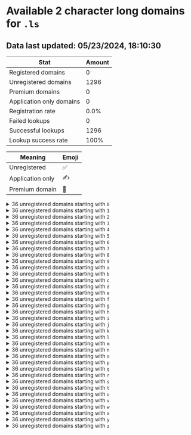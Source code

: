 # Available 2 character long domains for `.ls`

## Data last updated: 05/23/2024, 18:10:30

|Stat|Amount|
|--|--|
|Registered domains|0|
|Unregistered domains|1296|
|Premium domains|0|
|Application only domains|0|
|Registration rate|0.0%|
|Failed lookups|0|
|Successful lookups|1296|
|Lookup success rate|100%|


|Meaning|Emoji|
|--|--|
|Unregistered|:white_check_mark:|
|Application only|:writing_hand:|
|Premium domain|:gem:|

<details>
<summary>36 unregistered domains starting with <bold><code>0</code></bold></summary>

|Type|Domain|
|--|--|
|:white_check_mark:|`00.ls`|
|:white_check_mark:|`01.ls`|
|:white_check_mark:|`02.ls`|
|:white_check_mark:|`03.ls`|
|:white_check_mark:|`04.ls`|
|:white_check_mark:|`05.ls`|
|:white_check_mark:|`06.ls`|
|:white_check_mark:|`07.ls`|
|:white_check_mark:|`08.ls`|
|:white_check_mark:|`09.ls`|
|:white_check_mark:|`0a.ls`|
|:white_check_mark:|`0b.ls`|
|:white_check_mark:|`0c.ls`|
|:white_check_mark:|`0d.ls`|
|:white_check_mark:|`0e.ls`|
|:white_check_mark:|`0f.ls`|
|:white_check_mark:|`0g.ls`|
|:white_check_mark:|`0h.ls`|
|:white_check_mark:|`0i.ls`|
|:white_check_mark:|`0j.ls`|
|:white_check_mark:|`0k.ls`|
|:white_check_mark:|`0l.ls`|
|:white_check_mark:|`0m.ls`|
|:white_check_mark:|`0n.ls`|
|:white_check_mark:|`0o.ls`|
|:white_check_mark:|`0p.ls`|
|:white_check_mark:|`0q.ls`|
|:white_check_mark:|`0r.ls`|
|:white_check_mark:|`0s.ls`|
|:white_check_mark:|`0t.ls`|
|:white_check_mark:|`0u.ls`|
|:white_check_mark:|`0v.ls`|
|:white_check_mark:|`0w.ls`|
|:white_check_mark:|`0x.ls`|
|:white_check_mark:|`0y.ls`|
|:white_check_mark:|`0z.ls`|
</details>
<details>
<summary>36 unregistered domains starting with <bold><code>1</code></bold></summary>

|Type|Domain|
|--|--|
|:white_check_mark:|`10.ls`|
|:white_check_mark:|`11.ls`|
|:white_check_mark:|`12.ls`|
|:white_check_mark:|`13.ls`|
|:white_check_mark:|`14.ls`|
|:white_check_mark:|`15.ls`|
|:white_check_mark:|`16.ls`|
|:white_check_mark:|`17.ls`|
|:white_check_mark:|`18.ls`|
|:white_check_mark:|`19.ls`|
|:white_check_mark:|`1a.ls`|
|:white_check_mark:|`1b.ls`|
|:white_check_mark:|`1c.ls`|
|:white_check_mark:|`1d.ls`|
|:white_check_mark:|`1e.ls`|
|:white_check_mark:|`1f.ls`|
|:white_check_mark:|`1g.ls`|
|:white_check_mark:|`1h.ls`|
|:white_check_mark:|`1i.ls`|
|:white_check_mark:|`1j.ls`|
|:white_check_mark:|`1k.ls`|
|:white_check_mark:|`1l.ls`|
|:white_check_mark:|`1m.ls`|
|:white_check_mark:|`1n.ls`|
|:white_check_mark:|`1o.ls`|
|:white_check_mark:|`1p.ls`|
|:white_check_mark:|`1q.ls`|
|:white_check_mark:|`1r.ls`|
|:white_check_mark:|`1s.ls`|
|:white_check_mark:|`1t.ls`|
|:white_check_mark:|`1u.ls`|
|:white_check_mark:|`1v.ls`|
|:white_check_mark:|`1w.ls`|
|:white_check_mark:|`1x.ls`|
|:white_check_mark:|`1y.ls`|
|:white_check_mark:|`1z.ls`|
</details>
<details>
<summary>36 unregistered domains starting with <bold><code>2</code></bold></summary>

|Type|Domain|
|--|--|
|:white_check_mark:|`20.ls`|
|:white_check_mark:|`21.ls`|
|:white_check_mark:|`22.ls`|
|:white_check_mark:|`23.ls`|
|:white_check_mark:|`24.ls`|
|:white_check_mark:|`25.ls`|
|:white_check_mark:|`26.ls`|
|:white_check_mark:|`27.ls`|
|:white_check_mark:|`28.ls`|
|:white_check_mark:|`29.ls`|
|:white_check_mark:|`2a.ls`|
|:white_check_mark:|`2b.ls`|
|:white_check_mark:|`2c.ls`|
|:white_check_mark:|`2d.ls`|
|:white_check_mark:|`2e.ls`|
|:white_check_mark:|`2f.ls`|
|:white_check_mark:|`2g.ls`|
|:white_check_mark:|`2h.ls`|
|:white_check_mark:|`2i.ls`|
|:white_check_mark:|`2j.ls`|
|:white_check_mark:|`2k.ls`|
|:white_check_mark:|`2l.ls`|
|:white_check_mark:|`2m.ls`|
|:white_check_mark:|`2n.ls`|
|:white_check_mark:|`2o.ls`|
|:white_check_mark:|`2p.ls`|
|:white_check_mark:|`2q.ls`|
|:white_check_mark:|`2r.ls`|
|:white_check_mark:|`2s.ls`|
|:white_check_mark:|`2t.ls`|
|:white_check_mark:|`2u.ls`|
|:white_check_mark:|`2v.ls`|
|:white_check_mark:|`2w.ls`|
|:white_check_mark:|`2x.ls`|
|:white_check_mark:|`2y.ls`|
|:white_check_mark:|`2z.ls`|
</details>
<details>
<summary>36 unregistered domains starting with <bold><code>3</code></bold></summary>

|Type|Domain|
|--|--|
|:white_check_mark:|`30.ls`|
|:white_check_mark:|`31.ls`|
|:white_check_mark:|`32.ls`|
|:white_check_mark:|`33.ls`|
|:white_check_mark:|`34.ls`|
|:white_check_mark:|`35.ls`|
|:white_check_mark:|`36.ls`|
|:white_check_mark:|`37.ls`|
|:white_check_mark:|`38.ls`|
|:white_check_mark:|`39.ls`|
|:white_check_mark:|`3a.ls`|
|:white_check_mark:|`3b.ls`|
|:white_check_mark:|`3c.ls`|
|:white_check_mark:|`3d.ls`|
|:white_check_mark:|`3e.ls`|
|:white_check_mark:|`3f.ls`|
|:white_check_mark:|`3g.ls`|
|:white_check_mark:|`3h.ls`|
|:white_check_mark:|`3i.ls`|
|:white_check_mark:|`3j.ls`|
|:white_check_mark:|`3k.ls`|
|:white_check_mark:|`3l.ls`|
|:white_check_mark:|`3m.ls`|
|:white_check_mark:|`3n.ls`|
|:white_check_mark:|`3o.ls`|
|:white_check_mark:|`3p.ls`|
|:white_check_mark:|`3q.ls`|
|:white_check_mark:|`3r.ls`|
|:white_check_mark:|`3s.ls`|
|:white_check_mark:|`3t.ls`|
|:white_check_mark:|`3u.ls`|
|:white_check_mark:|`3v.ls`|
|:white_check_mark:|`3w.ls`|
|:white_check_mark:|`3x.ls`|
|:white_check_mark:|`3y.ls`|
|:white_check_mark:|`3z.ls`|
</details>
<details>
<summary>36 unregistered domains starting with <bold><code>4</code></bold></summary>

|Type|Domain|
|--|--|
|:white_check_mark:|`40.ls`|
|:white_check_mark:|`41.ls`|
|:white_check_mark:|`42.ls`|
|:white_check_mark:|`43.ls`|
|:white_check_mark:|`44.ls`|
|:white_check_mark:|`45.ls`|
|:white_check_mark:|`46.ls`|
|:white_check_mark:|`47.ls`|
|:white_check_mark:|`48.ls`|
|:white_check_mark:|`49.ls`|
|:white_check_mark:|`4a.ls`|
|:white_check_mark:|`4b.ls`|
|:white_check_mark:|`4c.ls`|
|:white_check_mark:|`4d.ls`|
|:white_check_mark:|`4e.ls`|
|:white_check_mark:|`4f.ls`|
|:white_check_mark:|`4g.ls`|
|:white_check_mark:|`4h.ls`|
|:white_check_mark:|`4i.ls`|
|:white_check_mark:|`4j.ls`|
|:white_check_mark:|`4k.ls`|
|:white_check_mark:|`4l.ls`|
|:white_check_mark:|`4m.ls`|
|:white_check_mark:|`4n.ls`|
|:white_check_mark:|`4o.ls`|
|:white_check_mark:|`4p.ls`|
|:white_check_mark:|`4q.ls`|
|:white_check_mark:|`4r.ls`|
|:white_check_mark:|`4s.ls`|
|:white_check_mark:|`4t.ls`|
|:white_check_mark:|`4u.ls`|
|:white_check_mark:|`4v.ls`|
|:white_check_mark:|`4w.ls`|
|:white_check_mark:|`4x.ls`|
|:white_check_mark:|`4y.ls`|
|:white_check_mark:|`4z.ls`|
</details>
<details>
<summary>36 unregistered domains starting with <bold><code>5</code></bold></summary>

|Type|Domain|
|--|--|
|:white_check_mark:|`50.ls`|
|:white_check_mark:|`51.ls`|
|:white_check_mark:|`52.ls`|
|:white_check_mark:|`53.ls`|
|:white_check_mark:|`54.ls`|
|:white_check_mark:|`55.ls`|
|:white_check_mark:|`56.ls`|
|:white_check_mark:|`57.ls`|
|:white_check_mark:|`58.ls`|
|:white_check_mark:|`59.ls`|
|:white_check_mark:|`5a.ls`|
|:white_check_mark:|`5b.ls`|
|:white_check_mark:|`5c.ls`|
|:white_check_mark:|`5d.ls`|
|:white_check_mark:|`5e.ls`|
|:white_check_mark:|`5f.ls`|
|:white_check_mark:|`5g.ls`|
|:white_check_mark:|`5h.ls`|
|:white_check_mark:|`5i.ls`|
|:white_check_mark:|`5j.ls`|
|:white_check_mark:|`5k.ls`|
|:white_check_mark:|`5l.ls`|
|:white_check_mark:|`5m.ls`|
|:white_check_mark:|`5n.ls`|
|:white_check_mark:|`5o.ls`|
|:white_check_mark:|`5p.ls`|
|:white_check_mark:|`5q.ls`|
|:white_check_mark:|`5r.ls`|
|:white_check_mark:|`5s.ls`|
|:white_check_mark:|`5t.ls`|
|:white_check_mark:|`5u.ls`|
|:white_check_mark:|`5v.ls`|
|:white_check_mark:|`5w.ls`|
|:white_check_mark:|`5x.ls`|
|:white_check_mark:|`5y.ls`|
|:white_check_mark:|`5z.ls`|
</details>
<details>
<summary>36 unregistered domains starting with <bold><code>6</code></bold></summary>

|Type|Domain|
|--|--|
|:white_check_mark:|`60.ls`|
|:white_check_mark:|`61.ls`|
|:white_check_mark:|`62.ls`|
|:white_check_mark:|`63.ls`|
|:white_check_mark:|`64.ls`|
|:white_check_mark:|`65.ls`|
|:white_check_mark:|`66.ls`|
|:white_check_mark:|`67.ls`|
|:white_check_mark:|`68.ls`|
|:white_check_mark:|`69.ls`|
|:white_check_mark:|`6a.ls`|
|:white_check_mark:|`6b.ls`|
|:white_check_mark:|`6c.ls`|
|:white_check_mark:|`6d.ls`|
|:white_check_mark:|`6e.ls`|
|:white_check_mark:|`6f.ls`|
|:white_check_mark:|`6g.ls`|
|:white_check_mark:|`6h.ls`|
|:white_check_mark:|`6i.ls`|
|:white_check_mark:|`6j.ls`|
|:white_check_mark:|`6k.ls`|
|:white_check_mark:|`6l.ls`|
|:white_check_mark:|`6m.ls`|
|:white_check_mark:|`6n.ls`|
|:white_check_mark:|`6o.ls`|
|:white_check_mark:|`6p.ls`|
|:white_check_mark:|`6q.ls`|
|:white_check_mark:|`6r.ls`|
|:white_check_mark:|`6s.ls`|
|:white_check_mark:|`6t.ls`|
|:white_check_mark:|`6u.ls`|
|:white_check_mark:|`6v.ls`|
|:white_check_mark:|`6w.ls`|
|:white_check_mark:|`6x.ls`|
|:white_check_mark:|`6y.ls`|
|:white_check_mark:|`6z.ls`|
</details>
<details>
<summary>36 unregistered domains starting with <bold><code>7</code></bold></summary>

|Type|Domain|
|--|--|
|:white_check_mark:|`70.ls`|
|:white_check_mark:|`71.ls`|
|:white_check_mark:|`72.ls`|
|:white_check_mark:|`73.ls`|
|:white_check_mark:|`74.ls`|
|:white_check_mark:|`75.ls`|
|:white_check_mark:|`76.ls`|
|:white_check_mark:|`77.ls`|
|:white_check_mark:|`78.ls`|
|:white_check_mark:|`79.ls`|
|:white_check_mark:|`7a.ls`|
|:white_check_mark:|`7b.ls`|
|:white_check_mark:|`7c.ls`|
|:white_check_mark:|`7d.ls`|
|:white_check_mark:|`7e.ls`|
|:white_check_mark:|`7f.ls`|
|:white_check_mark:|`7g.ls`|
|:white_check_mark:|`7h.ls`|
|:white_check_mark:|`7i.ls`|
|:white_check_mark:|`7j.ls`|
|:white_check_mark:|`7k.ls`|
|:white_check_mark:|`7l.ls`|
|:white_check_mark:|`7m.ls`|
|:white_check_mark:|`7n.ls`|
|:white_check_mark:|`7o.ls`|
|:white_check_mark:|`7p.ls`|
|:white_check_mark:|`7q.ls`|
|:white_check_mark:|`7r.ls`|
|:white_check_mark:|`7s.ls`|
|:white_check_mark:|`7t.ls`|
|:white_check_mark:|`7u.ls`|
|:white_check_mark:|`7v.ls`|
|:white_check_mark:|`7w.ls`|
|:white_check_mark:|`7x.ls`|
|:white_check_mark:|`7y.ls`|
|:white_check_mark:|`7z.ls`|
</details>
<details>
<summary>36 unregistered domains starting with <bold><code>8</code></bold></summary>

|Type|Domain|
|--|--|
|:white_check_mark:|`80.ls`|
|:white_check_mark:|`81.ls`|
|:white_check_mark:|`82.ls`|
|:white_check_mark:|`83.ls`|
|:white_check_mark:|`84.ls`|
|:white_check_mark:|`85.ls`|
|:white_check_mark:|`86.ls`|
|:white_check_mark:|`87.ls`|
|:white_check_mark:|`88.ls`|
|:white_check_mark:|`89.ls`|
|:white_check_mark:|`8a.ls`|
|:white_check_mark:|`8b.ls`|
|:white_check_mark:|`8c.ls`|
|:white_check_mark:|`8d.ls`|
|:white_check_mark:|`8e.ls`|
|:white_check_mark:|`8f.ls`|
|:white_check_mark:|`8g.ls`|
|:white_check_mark:|`8h.ls`|
|:white_check_mark:|`8i.ls`|
|:white_check_mark:|`8j.ls`|
|:white_check_mark:|`8k.ls`|
|:white_check_mark:|`8l.ls`|
|:white_check_mark:|`8m.ls`|
|:white_check_mark:|`8n.ls`|
|:white_check_mark:|`8o.ls`|
|:white_check_mark:|`8p.ls`|
|:white_check_mark:|`8q.ls`|
|:white_check_mark:|`8r.ls`|
|:white_check_mark:|`8s.ls`|
|:white_check_mark:|`8t.ls`|
|:white_check_mark:|`8u.ls`|
|:white_check_mark:|`8v.ls`|
|:white_check_mark:|`8w.ls`|
|:white_check_mark:|`8x.ls`|
|:white_check_mark:|`8y.ls`|
|:white_check_mark:|`8z.ls`|
</details>
<details>
<summary>36 unregistered domains starting with <bold><code>9</code></bold></summary>

|Type|Domain|
|--|--|
|:white_check_mark:|`90.ls`|
|:white_check_mark:|`91.ls`|
|:white_check_mark:|`92.ls`|
|:white_check_mark:|`93.ls`|
|:white_check_mark:|`94.ls`|
|:white_check_mark:|`95.ls`|
|:white_check_mark:|`96.ls`|
|:white_check_mark:|`97.ls`|
|:white_check_mark:|`98.ls`|
|:white_check_mark:|`99.ls`|
|:white_check_mark:|`9a.ls`|
|:white_check_mark:|`9b.ls`|
|:white_check_mark:|`9c.ls`|
|:white_check_mark:|`9d.ls`|
|:white_check_mark:|`9e.ls`|
|:white_check_mark:|`9f.ls`|
|:white_check_mark:|`9g.ls`|
|:white_check_mark:|`9h.ls`|
|:white_check_mark:|`9i.ls`|
|:white_check_mark:|`9j.ls`|
|:white_check_mark:|`9k.ls`|
|:white_check_mark:|`9l.ls`|
|:white_check_mark:|`9m.ls`|
|:white_check_mark:|`9n.ls`|
|:white_check_mark:|`9o.ls`|
|:white_check_mark:|`9p.ls`|
|:white_check_mark:|`9q.ls`|
|:white_check_mark:|`9r.ls`|
|:white_check_mark:|`9s.ls`|
|:white_check_mark:|`9t.ls`|
|:white_check_mark:|`9u.ls`|
|:white_check_mark:|`9v.ls`|
|:white_check_mark:|`9w.ls`|
|:white_check_mark:|`9x.ls`|
|:white_check_mark:|`9y.ls`|
|:white_check_mark:|`9z.ls`|
</details>
<details>
<summary>36 unregistered domains starting with <bold><code>a</code></bold></summary>

|Type|Domain|
|--|--|
|:white_check_mark:|`a0.ls`|
|:white_check_mark:|`a1.ls`|
|:white_check_mark:|`a2.ls`|
|:white_check_mark:|`a3.ls`|
|:white_check_mark:|`a4.ls`|
|:white_check_mark:|`a5.ls`|
|:white_check_mark:|`a6.ls`|
|:white_check_mark:|`a7.ls`|
|:white_check_mark:|`a8.ls`|
|:white_check_mark:|`a9.ls`|
|:white_check_mark:|`aa.ls`|
|:white_check_mark:|`ab.ls`|
|:white_check_mark:|`ac.ls`|
|:white_check_mark:|`ad.ls`|
|:white_check_mark:|`ae.ls`|
|:white_check_mark:|`af.ls`|
|:white_check_mark:|`ag.ls`|
|:white_check_mark:|`ah.ls`|
|:white_check_mark:|`ai.ls`|
|:white_check_mark:|`aj.ls`|
|:white_check_mark:|`ak.ls`|
|:white_check_mark:|`al.ls`|
|:white_check_mark:|`am.ls`|
|:white_check_mark:|`an.ls`|
|:white_check_mark:|`ao.ls`|
|:white_check_mark:|`ap.ls`|
|:white_check_mark:|`aq.ls`|
|:white_check_mark:|`ar.ls`|
|:white_check_mark:|`as.ls`|
|:white_check_mark:|`at.ls`|
|:white_check_mark:|`au.ls`|
|:white_check_mark:|`av.ls`|
|:white_check_mark:|`aw.ls`|
|:white_check_mark:|`ax.ls`|
|:white_check_mark:|`ay.ls`|
|:white_check_mark:|`az.ls`|
</details>
<details>
<summary>36 unregistered domains starting with <bold><code>b</code></bold></summary>

|Type|Domain|
|--|--|
|:white_check_mark:|`b0.ls`|
|:white_check_mark:|`b1.ls`|
|:white_check_mark:|`b2.ls`|
|:white_check_mark:|`b3.ls`|
|:white_check_mark:|`b4.ls`|
|:white_check_mark:|`b5.ls`|
|:white_check_mark:|`b6.ls`|
|:white_check_mark:|`b7.ls`|
|:white_check_mark:|`b8.ls`|
|:white_check_mark:|`b9.ls`|
|:white_check_mark:|`ba.ls`|
|:white_check_mark:|`bb.ls`|
|:white_check_mark:|`bc.ls`|
|:white_check_mark:|`bd.ls`|
|:white_check_mark:|`be.ls`|
|:white_check_mark:|`bf.ls`|
|:white_check_mark:|`bg.ls`|
|:white_check_mark:|`bh.ls`|
|:white_check_mark:|`bi.ls`|
|:white_check_mark:|`bj.ls`|
|:white_check_mark:|`bk.ls`|
|:white_check_mark:|`bl.ls`|
|:white_check_mark:|`bm.ls`|
|:white_check_mark:|`bn.ls`|
|:white_check_mark:|`bo.ls`|
|:white_check_mark:|`bp.ls`|
|:white_check_mark:|`bq.ls`|
|:white_check_mark:|`br.ls`|
|:white_check_mark:|`bs.ls`|
|:white_check_mark:|`bt.ls`|
|:white_check_mark:|`bu.ls`|
|:white_check_mark:|`bv.ls`|
|:white_check_mark:|`bw.ls`|
|:white_check_mark:|`bx.ls`|
|:white_check_mark:|`by.ls`|
|:white_check_mark:|`bz.ls`|
</details>
<details>
<summary>36 unregistered domains starting with <bold><code>c</code></bold></summary>

|Type|Domain|
|--|--|
|:white_check_mark:|`c0.ls`|
|:white_check_mark:|`c1.ls`|
|:white_check_mark:|`c2.ls`|
|:white_check_mark:|`c3.ls`|
|:white_check_mark:|`c4.ls`|
|:white_check_mark:|`c5.ls`|
|:white_check_mark:|`c6.ls`|
|:white_check_mark:|`c7.ls`|
|:white_check_mark:|`c8.ls`|
|:white_check_mark:|`c9.ls`|
|:white_check_mark:|`ca.ls`|
|:white_check_mark:|`cb.ls`|
|:white_check_mark:|`cc.ls`|
|:white_check_mark:|`cd.ls`|
|:white_check_mark:|`ce.ls`|
|:white_check_mark:|`cf.ls`|
|:white_check_mark:|`cg.ls`|
|:white_check_mark:|`ch.ls`|
|:white_check_mark:|`ci.ls`|
|:white_check_mark:|`cj.ls`|
|:white_check_mark:|`ck.ls`|
|:white_check_mark:|`cl.ls`|
|:white_check_mark:|`cm.ls`|
|:white_check_mark:|`cn.ls`|
|:white_check_mark:|`co.ls`|
|:white_check_mark:|`cp.ls`|
|:white_check_mark:|`cq.ls`|
|:white_check_mark:|`cr.ls`|
|:white_check_mark:|`cs.ls`|
|:white_check_mark:|`ct.ls`|
|:white_check_mark:|`cu.ls`|
|:white_check_mark:|`cv.ls`|
|:white_check_mark:|`cw.ls`|
|:white_check_mark:|`cx.ls`|
|:white_check_mark:|`cy.ls`|
|:white_check_mark:|`cz.ls`|
</details>
<details>
<summary>36 unregistered domains starting with <bold><code>d</code></bold></summary>

|Type|Domain|
|--|--|
|:white_check_mark:|`d0.ls`|
|:white_check_mark:|`d1.ls`|
|:white_check_mark:|`d2.ls`|
|:white_check_mark:|`d3.ls`|
|:white_check_mark:|`d4.ls`|
|:white_check_mark:|`d5.ls`|
|:white_check_mark:|`d6.ls`|
|:white_check_mark:|`d7.ls`|
|:white_check_mark:|`d8.ls`|
|:white_check_mark:|`d9.ls`|
|:white_check_mark:|`da.ls`|
|:white_check_mark:|`db.ls`|
|:white_check_mark:|`dc.ls`|
|:white_check_mark:|`dd.ls`|
|:white_check_mark:|`de.ls`|
|:white_check_mark:|`df.ls`|
|:white_check_mark:|`dg.ls`|
|:white_check_mark:|`dh.ls`|
|:white_check_mark:|`di.ls`|
|:white_check_mark:|`dj.ls`|
|:white_check_mark:|`dk.ls`|
|:white_check_mark:|`dl.ls`|
|:white_check_mark:|`dm.ls`|
|:white_check_mark:|`dn.ls`|
|:white_check_mark:|`do.ls`|
|:white_check_mark:|`dp.ls`|
|:white_check_mark:|`dq.ls`|
|:white_check_mark:|`dr.ls`|
|:white_check_mark:|`ds.ls`|
|:white_check_mark:|`dt.ls`|
|:white_check_mark:|`du.ls`|
|:white_check_mark:|`dv.ls`|
|:white_check_mark:|`dw.ls`|
|:white_check_mark:|`dx.ls`|
|:white_check_mark:|`dy.ls`|
|:white_check_mark:|`dz.ls`|
</details>
<details>
<summary>36 unregistered domains starting with <bold><code>e</code></bold></summary>

|Type|Domain|
|--|--|
|:white_check_mark:|`e0.ls`|
|:white_check_mark:|`e1.ls`|
|:white_check_mark:|`e2.ls`|
|:white_check_mark:|`e3.ls`|
|:white_check_mark:|`e4.ls`|
|:white_check_mark:|`e5.ls`|
|:white_check_mark:|`e6.ls`|
|:white_check_mark:|`e7.ls`|
|:white_check_mark:|`e8.ls`|
|:white_check_mark:|`e9.ls`|
|:white_check_mark:|`ea.ls`|
|:white_check_mark:|`eb.ls`|
|:white_check_mark:|`ec.ls`|
|:white_check_mark:|`ed.ls`|
|:white_check_mark:|`ee.ls`|
|:white_check_mark:|`ef.ls`|
|:white_check_mark:|`eg.ls`|
|:white_check_mark:|`eh.ls`|
|:white_check_mark:|`ei.ls`|
|:white_check_mark:|`ej.ls`|
|:white_check_mark:|`ek.ls`|
|:white_check_mark:|`el.ls`|
|:white_check_mark:|`em.ls`|
|:white_check_mark:|`en.ls`|
|:white_check_mark:|`eo.ls`|
|:white_check_mark:|`ep.ls`|
|:white_check_mark:|`eq.ls`|
|:white_check_mark:|`er.ls`|
|:white_check_mark:|`es.ls`|
|:white_check_mark:|`et.ls`|
|:white_check_mark:|`eu.ls`|
|:white_check_mark:|`ev.ls`|
|:white_check_mark:|`ew.ls`|
|:white_check_mark:|`ex.ls`|
|:white_check_mark:|`ey.ls`|
|:white_check_mark:|`ez.ls`|
</details>
<details>
<summary>36 unregistered domains starting with <bold><code>f</code></bold></summary>

|Type|Domain|
|--|--|
|:white_check_mark:|`f0.ls`|
|:white_check_mark:|`f1.ls`|
|:white_check_mark:|`f2.ls`|
|:white_check_mark:|`f3.ls`|
|:white_check_mark:|`f4.ls`|
|:white_check_mark:|`f5.ls`|
|:white_check_mark:|`f6.ls`|
|:white_check_mark:|`f7.ls`|
|:white_check_mark:|`f8.ls`|
|:white_check_mark:|`f9.ls`|
|:white_check_mark:|`fa.ls`|
|:white_check_mark:|`fb.ls`|
|:white_check_mark:|`fc.ls`|
|:white_check_mark:|`fd.ls`|
|:white_check_mark:|`fe.ls`|
|:white_check_mark:|`ff.ls`|
|:white_check_mark:|`fg.ls`|
|:white_check_mark:|`fh.ls`|
|:white_check_mark:|`fi.ls`|
|:white_check_mark:|`fj.ls`|
|:white_check_mark:|`fk.ls`|
|:white_check_mark:|`fl.ls`|
|:white_check_mark:|`fm.ls`|
|:white_check_mark:|`fn.ls`|
|:white_check_mark:|`fo.ls`|
|:white_check_mark:|`fp.ls`|
|:white_check_mark:|`fq.ls`|
|:white_check_mark:|`fr.ls`|
|:white_check_mark:|`fs.ls`|
|:white_check_mark:|`ft.ls`|
|:white_check_mark:|`fu.ls`|
|:white_check_mark:|`fv.ls`|
|:white_check_mark:|`fw.ls`|
|:white_check_mark:|`fx.ls`|
|:white_check_mark:|`fy.ls`|
|:white_check_mark:|`fz.ls`|
</details>
<details>
<summary>36 unregistered domains starting with <bold><code>g</code></bold></summary>

|Type|Domain|
|--|--|
|:white_check_mark:|`g0.ls`|
|:white_check_mark:|`g1.ls`|
|:white_check_mark:|`g2.ls`|
|:white_check_mark:|`g3.ls`|
|:white_check_mark:|`g4.ls`|
|:white_check_mark:|`g5.ls`|
|:white_check_mark:|`g6.ls`|
|:white_check_mark:|`g7.ls`|
|:white_check_mark:|`g8.ls`|
|:white_check_mark:|`g9.ls`|
|:white_check_mark:|`ga.ls`|
|:white_check_mark:|`gb.ls`|
|:white_check_mark:|`gc.ls`|
|:white_check_mark:|`gd.ls`|
|:white_check_mark:|`ge.ls`|
|:white_check_mark:|`gf.ls`|
|:white_check_mark:|`gg.ls`|
|:white_check_mark:|`gh.ls`|
|:white_check_mark:|`gi.ls`|
|:white_check_mark:|`gj.ls`|
|:white_check_mark:|`gk.ls`|
|:white_check_mark:|`gl.ls`|
|:white_check_mark:|`gm.ls`|
|:white_check_mark:|`gn.ls`|
|:white_check_mark:|`go.ls`|
|:white_check_mark:|`gp.ls`|
|:white_check_mark:|`gq.ls`|
|:white_check_mark:|`gr.ls`|
|:white_check_mark:|`gs.ls`|
|:white_check_mark:|`gt.ls`|
|:white_check_mark:|`gu.ls`|
|:white_check_mark:|`gv.ls`|
|:white_check_mark:|`gw.ls`|
|:white_check_mark:|`gx.ls`|
|:white_check_mark:|`gy.ls`|
|:white_check_mark:|`gz.ls`|
</details>
<details>
<summary>36 unregistered domains starting with <bold><code>h</code></bold></summary>

|Type|Domain|
|--|--|
|:white_check_mark:|`h0.ls`|
|:white_check_mark:|`h1.ls`|
|:white_check_mark:|`h2.ls`|
|:white_check_mark:|`h3.ls`|
|:white_check_mark:|`h4.ls`|
|:white_check_mark:|`h5.ls`|
|:white_check_mark:|`h6.ls`|
|:white_check_mark:|`h7.ls`|
|:white_check_mark:|`h8.ls`|
|:white_check_mark:|`h9.ls`|
|:white_check_mark:|`ha.ls`|
|:white_check_mark:|`hb.ls`|
|:white_check_mark:|`hc.ls`|
|:white_check_mark:|`hd.ls`|
|:white_check_mark:|`he.ls`|
|:white_check_mark:|`hf.ls`|
|:white_check_mark:|`hg.ls`|
|:white_check_mark:|`hh.ls`|
|:white_check_mark:|`hi.ls`|
|:white_check_mark:|`hj.ls`|
|:white_check_mark:|`hk.ls`|
|:white_check_mark:|`hl.ls`|
|:white_check_mark:|`hm.ls`|
|:white_check_mark:|`hn.ls`|
|:white_check_mark:|`ho.ls`|
|:white_check_mark:|`hp.ls`|
|:white_check_mark:|`hq.ls`|
|:white_check_mark:|`hr.ls`|
|:white_check_mark:|`hs.ls`|
|:white_check_mark:|`ht.ls`|
|:white_check_mark:|`hu.ls`|
|:white_check_mark:|`hv.ls`|
|:white_check_mark:|`hw.ls`|
|:white_check_mark:|`hx.ls`|
|:white_check_mark:|`hy.ls`|
|:white_check_mark:|`hz.ls`|
</details>
<details>
<summary>36 unregistered domains starting with <bold><code>i</code></bold></summary>

|Type|Domain|
|--|--|
|:white_check_mark:|`i0.ls`|
|:white_check_mark:|`i1.ls`|
|:white_check_mark:|`i2.ls`|
|:white_check_mark:|`i3.ls`|
|:white_check_mark:|`i4.ls`|
|:white_check_mark:|`i5.ls`|
|:white_check_mark:|`i6.ls`|
|:white_check_mark:|`i7.ls`|
|:white_check_mark:|`i8.ls`|
|:white_check_mark:|`i9.ls`|
|:white_check_mark:|`ia.ls`|
|:white_check_mark:|`ib.ls`|
|:white_check_mark:|`ic.ls`|
|:white_check_mark:|`id.ls`|
|:white_check_mark:|`ie.ls`|
|:white_check_mark:|`if.ls`|
|:white_check_mark:|`ig.ls`|
|:white_check_mark:|`ih.ls`|
|:white_check_mark:|`ii.ls`|
|:white_check_mark:|`ij.ls`|
|:white_check_mark:|`ik.ls`|
|:white_check_mark:|`il.ls`|
|:white_check_mark:|`im.ls`|
|:white_check_mark:|`in.ls`|
|:white_check_mark:|`io.ls`|
|:white_check_mark:|`ip.ls`|
|:white_check_mark:|`iq.ls`|
|:white_check_mark:|`ir.ls`|
|:white_check_mark:|`is.ls`|
|:white_check_mark:|`it.ls`|
|:white_check_mark:|`iu.ls`|
|:white_check_mark:|`iv.ls`|
|:white_check_mark:|`iw.ls`|
|:white_check_mark:|`ix.ls`|
|:white_check_mark:|`iy.ls`|
|:white_check_mark:|`iz.ls`|
</details>
<details>
<summary>36 unregistered domains starting with <bold><code>j</code></bold></summary>

|Type|Domain|
|--|--|
|:white_check_mark:|`j0.ls`|
|:white_check_mark:|`j1.ls`|
|:white_check_mark:|`j2.ls`|
|:white_check_mark:|`j3.ls`|
|:white_check_mark:|`j4.ls`|
|:white_check_mark:|`j5.ls`|
|:white_check_mark:|`j6.ls`|
|:white_check_mark:|`j7.ls`|
|:white_check_mark:|`j8.ls`|
|:white_check_mark:|`j9.ls`|
|:white_check_mark:|`ja.ls`|
|:white_check_mark:|`jb.ls`|
|:white_check_mark:|`jc.ls`|
|:white_check_mark:|`jd.ls`|
|:white_check_mark:|`je.ls`|
|:white_check_mark:|`jf.ls`|
|:white_check_mark:|`jg.ls`|
|:white_check_mark:|`jh.ls`|
|:white_check_mark:|`ji.ls`|
|:white_check_mark:|`jj.ls`|
|:white_check_mark:|`jk.ls`|
|:white_check_mark:|`jl.ls`|
|:white_check_mark:|`jm.ls`|
|:white_check_mark:|`jn.ls`|
|:white_check_mark:|`jo.ls`|
|:white_check_mark:|`jp.ls`|
|:white_check_mark:|`jq.ls`|
|:white_check_mark:|`jr.ls`|
|:white_check_mark:|`js.ls`|
|:white_check_mark:|`jt.ls`|
|:white_check_mark:|`ju.ls`|
|:white_check_mark:|`jv.ls`|
|:white_check_mark:|`jw.ls`|
|:white_check_mark:|`jx.ls`|
|:white_check_mark:|`jy.ls`|
|:white_check_mark:|`jz.ls`|
</details>
<details>
<summary>36 unregistered domains starting with <bold><code>k</code></bold></summary>

|Type|Domain|
|--|--|
|:white_check_mark:|`k0.ls`|
|:white_check_mark:|`k1.ls`|
|:white_check_mark:|`k2.ls`|
|:white_check_mark:|`k3.ls`|
|:white_check_mark:|`k4.ls`|
|:white_check_mark:|`k5.ls`|
|:white_check_mark:|`k6.ls`|
|:white_check_mark:|`k7.ls`|
|:white_check_mark:|`k8.ls`|
|:white_check_mark:|`k9.ls`|
|:white_check_mark:|`ka.ls`|
|:white_check_mark:|`kb.ls`|
|:white_check_mark:|`kc.ls`|
|:white_check_mark:|`kd.ls`|
|:white_check_mark:|`ke.ls`|
|:white_check_mark:|`kf.ls`|
|:white_check_mark:|`kg.ls`|
|:white_check_mark:|`kh.ls`|
|:white_check_mark:|`ki.ls`|
|:white_check_mark:|`kj.ls`|
|:white_check_mark:|`kk.ls`|
|:white_check_mark:|`kl.ls`|
|:white_check_mark:|`km.ls`|
|:white_check_mark:|`kn.ls`|
|:white_check_mark:|`ko.ls`|
|:white_check_mark:|`kp.ls`|
|:white_check_mark:|`kq.ls`|
|:white_check_mark:|`kr.ls`|
|:white_check_mark:|`ks.ls`|
|:white_check_mark:|`kt.ls`|
|:white_check_mark:|`ku.ls`|
|:white_check_mark:|`kv.ls`|
|:white_check_mark:|`kw.ls`|
|:white_check_mark:|`kx.ls`|
|:white_check_mark:|`ky.ls`|
|:white_check_mark:|`kz.ls`|
</details>
<details>
<summary>36 unregistered domains starting with <bold><code>l</code></bold></summary>

|Type|Domain|
|--|--|
|:white_check_mark:|`l0.ls`|
|:white_check_mark:|`l1.ls`|
|:white_check_mark:|`l2.ls`|
|:white_check_mark:|`l3.ls`|
|:white_check_mark:|`l4.ls`|
|:white_check_mark:|`l5.ls`|
|:white_check_mark:|`l6.ls`|
|:white_check_mark:|`l7.ls`|
|:white_check_mark:|`l8.ls`|
|:white_check_mark:|`l9.ls`|
|:white_check_mark:|`la.ls`|
|:white_check_mark:|`lb.ls`|
|:white_check_mark:|`lc.ls`|
|:white_check_mark:|`ld.ls`|
|:white_check_mark:|`le.ls`|
|:white_check_mark:|`lf.ls`|
|:white_check_mark:|`lg.ls`|
|:white_check_mark:|`lh.ls`|
|:white_check_mark:|`li.ls`|
|:white_check_mark:|`lj.ls`|
|:white_check_mark:|`lk.ls`|
|:white_check_mark:|`ll.ls`|
|:white_check_mark:|`lm.ls`|
|:white_check_mark:|`ln.ls`|
|:white_check_mark:|`lo.ls`|
|:white_check_mark:|`lp.ls`|
|:white_check_mark:|`lq.ls`|
|:white_check_mark:|`lr.ls`|
|:white_check_mark:|`ls.ls`|
|:white_check_mark:|`lt.ls`|
|:white_check_mark:|`lu.ls`|
|:white_check_mark:|`lv.ls`|
|:white_check_mark:|`lw.ls`|
|:white_check_mark:|`lx.ls`|
|:white_check_mark:|`ly.ls`|
|:white_check_mark:|`lz.ls`|
</details>
<details>
<summary>36 unregistered domains starting with <bold><code>m</code></bold></summary>

|Type|Domain|
|--|--|
|:white_check_mark:|`m0.ls`|
|:white_check_mark:|`m1.ls`|
|:white_check_mark:|`m2.ls`|
|:white_check_mark:|`m3.ls`|
|:white_check_mark:|`m4.ls`|
|:white_check_mark:|`m5.ls`|
|:white_check_mark:|`m6.ls`|
|:white_check_mark:|`m7.ls`|
|:white_check_mark:|`m8.ls`|
|:white_check_mark:|`m9.ls`|
|:white_check_mark:|`ma.ls`|
|:white_check_mark:|`mb.ls`|
|:white_check_mark:|`mc.ls`|
|:white_check_mark:|`md.ls`|
|:white_check_mark:|`me.ls`|
|:white_check_mark:|`mf.ls`|
|:white_check_mark:|`mg.ls`|
|:white_check_mark:|`mh.ls`|
|:white_check_mark:|`mi.ls`|
|:white_check_mark:|`mj.ls`|
|:white_check_mark:|`mk.ls`|
|:white_check_mark:|`ml.ls`|
|:white_check_mark:|`mm.ls`|
|:white_check_mark:|`mn.ls`|
|:white_check_mark:|`mo.ls`|
|:white_check_mark:|`mp.ls`|
|:white_check_mark:|`mq.ls`|
|:white_check_mark:|`mr.ls`|
|:white_check_mark:|`ms.ls`|
|:white_check_mark:|`mt.ls`|
|:white_check_mark:|`mu.ls`|
|:white_check_mark:|`mv.ls`|
|:white_check_mark:|`mw.ls`|
|:white_check_mark:|`mx.ls`|
|:white_check_mark:|`my.ls`|
|:white_check_mark:|`mz.ls`|
</details>
<details>
<summary>36 unregistered domains starting with <bold><code>n</code></bold></summary>

|Type|Domain|
|--|--|
|:white_check_mark:|`n0.ls`|
|:white_check_mark:|`n1.ls`|
|:white_check_mark:|`n2.ls`|
|:white_check_mark:|`n3.ls`|
|:white_check_mark:|`n4.ls`|
|:white_check_mark:|`n5.ls`|
|:white_check_mark:|`n6.ls`|
|:white_check_mark:|`n7.ls`|
|:white_check_mark:|`n8.ls`|
|:white_check_mark:|`n9.ls`|
|:white_check_mark:|`na.ls`|
|:white_check_mark:|`nb.ls`|
|:white_check_mark:|`nc.ls`|
|:white_check_mark:|`nd.ls`|
|:white_check_mark:|`ne.ls`|
|:white_check_mark:|`nf.ls`|
|:white_check_mark:|`ng.ls`|
|:white_check_mark:|`nh.ls`|
|:white_check_mark:|`ni.ls`|
|:white_check_mark:|`nj.ls`|
|:white_check_mark:|`nk.ls`|
|:white_check_mark:|`nl.ls`|
|:white_check_mark:|`nm.ls`|
|:white_check_mark:|`nn.ls`|
|:white_check_mark:|`no.ls`|
|:white_check_mark:|`np.ls`|
|:white_check_mark:|`nq.ls`|
|:white_check_mark:|`nr.ls`|
|:white_check_mark:|`ns.ls`|
|:white_check_mark:|`nt.ls`|
|:white_check_mark:|`nu.ls`|
|:white_check_mark:|`nv.ls`|
|:white_check_mark:|`nw.ls`|
|:white_check_mark:|`nx.ls`|
|:white_check_mark:|`ny.ls`|
|:white_check_mark:|`nz.ls`|
</details>
<details>
<summary>36 unregistered domains starting with <bold><code>o</code></bold></summary>

|Type|Domain|
|--|--|
|:white_check_mark:|`o0.ls`|
|:white_check_mark:|`o1.ls`|
|:white_check_mark:|`o2.ls`|
|:white_check_mark:|`o3.ls`|
|:white_check_mark:|`o4.ls`|
|:white_check_mark:|`o5.ls`|
|:white_check_mark:|`o6.ls`|
|:white_check_mark:|`o7.ls`|
|:white_check_mark:|`o8.ls`|
|:white_check_mark:|`o9.ls`|
|:white_check_mark:|`oa.ls`|
|:white_check_mark:|`ob.ls`|
|:white_check_mark:|`oc.ls`|
|:white_check_mark:|`od.ls`|
|:white_check_mark:|`oe.ls`|
|:white_check_mark:|`of.ls`|
|:white_check_mark:|`og.ls`|
|:white_check_mark:|`oh.ls`|
|:white_check_mark:|`oi.ls`|
|:white_check_mark:|`oj.ls`|
|:white_check_mark:|`ok.ls`|
|:white_check_mark:|`ol.ls`|
|:white_check_mark:|`om.ls`|
|:white_check_mark:|`on.ls`|
|:white_check_mark:|`oo.ls`|
|:white_check_mark:|`op.ls`|
|:white_check_mark:|`oq.ls`|
|:white_check_mark:|`or.ls`|
|:white_check_mark:|`os.ls`|
|:white_check_mark:|`ot.ls`|
|:white_check_mark:|`ou.ls`|
|:white_check_mark:|`ov.ls`|
|:white_check_mark:|`ow.ls`|
|:white_check_mark:|`ox.ls`|
|:white_check_mark:|`oy.ls`|
|:white_check_mark:|`oz.ls`|
</details>
<details>
<summary>36 unregistered domains starting with <bold><code>p</code></bold></summary>

|Type|Domain|
|--|--|
|:white_check_mark:|`p0.ls`|
|:white_check_mark:|`p1.ls`|
|:white_check_mark:|`p2.ls`|
|:white_check_mark:|`p3.ls`|
|:white_check_mark:|`p4.ls`|
|:white_check_mark:|`p5.ls`|
|:white_check_mark:|`p6.ls`|
|:white_check_mark:|`p7.ls`|
|:white_check_mark:|`p8.ls`|
|:white_check_mark:|`p9.ls`|
|:white_check_mark:|`pa.ls`|
|:white_check_mark:|`pb.ls`|
|:white_check_mark:|`pc.ls`|
|:white_check_mark:|`pd.ls`|
|:white_check_mark:|`pe.ls`|
|:white_check_mark:|`pf.ls`|
|:white_check_mark:|`pg.ls`|
|:white_check_mark:|`ph.ls`|
|:white_check_mark:|`pi.ls`|
|:white_check_mark:|`pj.ls`|
|:white_check_mark:|`pk.ls`|
|:white_check_mark:|`pl.ls`|
|:white_check_mark:|`pm.ls`|
|:white_check_mark:|`pn.ls`|
|:white_check_mark:|`po.ls`|
|:white_check_mark:|`pp.ls`|
|:white_check_mark:|`pq.ls`|
|:white_check_mark:|`pr.ls`|
|:white_check_mark:|`ps.ls`|
|:white_check_mark:|`pt.ls`|
|:white_check_mark:|`pu.ls`|
|:white_check_mark:|`pv.ls`|
|:white_check_mark:|`pw.ls`|
|:white_check_mark:|`px.ls`|
|:white_check_mark:|`py.ls`|
|:white_check_mark:|`pz.ls`|
</details>
<details>
<summary>36 unregistered domains starting with <bold><code>q</code></bold></summary>

|Type|Domain|
|--|--|
|:white_check_mark:|`q0.ls`|
|:white_check_mark:|`q1.ls`|
|:white_check_mark:|`q2.ls`|
|:white_check_mark:|`q3.ls`|
|:white_check_mark:|`q4.ls`|
|:white_check_mark:|`q5.ls`|
|:white_check_mark:|`q6.ls`|
|:white_check_mark:|`q7.ls`|
|:white_check_mark:|`q8.ls`|
|:white_check_mark:|`q9.ls`|
|:white_check_mark:|`qa.ls`|
|:white_check_mark:|`qb.ls`|
|:white_check_mark:|`qc.ls`|
|:white_check_mark:|`qd.ls`|
|:white_check_mark:|`qe.ls`|
|:white_check_mark:|`qf.ls`|
|:white_check_mark:|`qg.ls`|
|:white_check_mark:|`qh.ls`|
|:white_check_mark:|`qi.ls`|
|:white_check_mark:|`qj.ls`|
|:white_check_mark:|`qk.ls`|
|:white_check_mark:|`ql.ls`|
|:white_check_mark:|`qm.ls`|
|:white_check_mark:|`qn.ls`|
|:white_check_mark:|`qo.ls`|
|:white_check_mark:|`qp.ls`|
|:white_check_mark:|`qq.ls`|
|:white_check_mark:|`qr.ls`|
|:white_check_mark:|`qs.ls`|
|:white_check_mark:|`qt.ls`|
|:white_check_mark:|`qu.ls`|
|:white_check_mark:|`qv.ls`|
|:white_check_mark:|`qw.ls`|
|:white_check_mark:|`qx.ls`|
|:white_check_mark:|`qy.ls`|
|:white_check_mark:|`qz.ls`|
</details>
<details>
<summary>36 unregistered domains starting with <bold><code>r</code></bold></summary>

|Type|Domain|
|--|--|
|:white_check_mark:|`r0.ls`|
|:white_check_mark:|`r1.ls`|
|:white_check_mark:|`r2.ls`|
|:white_check_mark:|`r3.ls`|
|:white_check_mark:|`r4.ls`|
|:white_check_mark:|`r5.ls`|
|:white_check_mark:|`r6.ls`|
|:white_check_mark:|`r7.ls`|
|:white_check_mark:|`r8.ls`|
|:white_check_mark:|`r9.ls`|
|:white_check_mark:|`ra.ls`|
|:white_check_mark:|`rb.ls`|
|:white_check_mark:|`rc.ls`|
|:white_check_mark:|`rd.ls`|
|:white_check_mark:|`re.ls`|
|:white_check_mark:|`rf.ls`|
|:white_check_mark:|`rg.ls`|
|:white_check_mark:|`rh.ls`|
|:white_check_mark:|`ri.ls`|
|:white_check_mark:|`rj.ls`|
|:white_check_mark:|`rk.ls`|
|:white_check_mark:|`rl.ls`|
|:white_check_mark:|`rm.ls`|
|:white_check_mark:|`rn.ls`|
|:white_check_mark:|`ro.ls`|
|:white_check_mark:|`rp.ls`|
|:white_check_mark:|`rq.ls`|
|:white_check_mark:|`rr.ls`|
|:white_check_mark:|`rs.ls`|
|:white_check_mark:|`rt.ls`|
|:white_check_mark:|`ru.ls`|
|:white_check_mark:|`rv.ls`|
|:white_check_mark:|`rw.ls`|
|:white_check_mark:|`rx.ls`|
|:white_check_mark:|`ry.ls`|
|:white_check_mark:|`rz.ls`|
</details>
<details>
<summary>36 unregistered domains starting with <bold><code>s</code></bold></summary>

|Type|Domain|
|--|--|
|:white_check_mark:|`s0.ls`|
|:white_check_mark:|`s1.ls`|
|:white_check_mark:|`s2.ls`|
|:white_check_mark:|`s3.ls`|
|:white_check_mark:|`s4.ls`|
|:white_check_mark:|`s5.ls`|
|:white_check_mark:|`s6.ls`|
|:white_check_mark:|`s7.ls`|
|:white_check_mark:|`s8.ls`|
|:white_check_mark:|`s9.ls`|
|:white_check_mark:|`sa.ls`|
|:white_check_mark:|`sb.ls`|
|:white_check_mark:|`sc.ls`|
|:white_check_mark:|`sd.ls`|
|:white_check_mark:|`se.ls`|
|:white_check_mark:|`sf.ls`|
|:white_check_mark:|`sg.ls`|
|:white_check_mark:|`sh.ls`|
|:white_check_mark:|`si.ls`|
|:white_check_mark:|`sj.ls`|
|:white_check_mark:|`sk.ls`|
|:white_check_mark:|`sl.ls`|
|:white_check_mark:|`sm.ls`|
|:white_check_mark:|`sn.ls`|
|:white_check_mark:|`so.ls`|
|:white_check_mark:|`sp.ls`|
|:white_check_mark:|`sq.ls`|
|:white_check_mark:|`sr.ls`|
|:white_check_mark:|`ss.ls`|
|:white_check_mark:|`st.ls`|
|:white_check_mark:|`su.ls`|
|:white_check_mark:|`sv.ls`|
|:white_check_mark:|`sw.ls`|
|:white_check_mark:|`sx.ls`|
|:white_check_mark:|`sy.ls`|
|:white_check_mark:|`sz.ls`|
</details>
<details>
<summary>36 unregistered domains starting with <bold><code>t</code></bold></summary>

|Type|Domain|
|--|--|
|:white_check_mark:|`t0.ls`|
|:white_check_mark:|`t1.ls`|
|:white_check_mark:|`t2.ls`|
|:white_check_mark:|`t3.ls`|
|:white_check_mark:|`t4.ls`|
|:white_check_mark:|`t5.ls`|
|:white_check_mark:|`t6.ls`|
|:white_check_mark:|`t7.ls`|
|:white_check_mark:|`t8.ls`|
|:white_check_mark:|`t9.ls`|
|:white_check_mark:|`ta.ls`|
|:white_check_mark:|`tb.ls`|
|:white_check_mark:|`tc.ls`|
|:white_check_mark:|`td.ls`|
|:white_check_mark:|`te.ls`|
|:white_check_mark:|`tf.ls`|
|:white_check_mark:|`tg.ls`|
|:white_check_mark:|`th.ls`|
|:white_check_mark:|`ti.ls`|
|:white_check_mark:|`tj.ls`|
|:white_check_mark:|`tk.ls`|
|:white_check_mark:|`tl.ls`|
|:white_check_mark:|`tm.ls`|
|:white_check_mark:|`tn.ls`|
|:white_check_mark:|`to.ls`|
|:white_check_mark:|`tp.ls`|
|:white_check_mark:|`tq.ls`|
|:white_check_mark:|`tr.ls`|
|:white_check_mark:|`ts.ls`|
|:white_check_mark:|`tt.ls`|
|:white_check_mark:|`tu.ls`|
|:white_check_mark:|`tv.ls`|
|:white_check_mark:|`tw.ls`|
|:white_check_mark:|`tx.ls`|
|:white_check_mark:|`ty.ls`|
|:white_check_mark:|`tz.ls`|
</details>
<details>
<summary>36 unregistered domains starting with <bold><code>u</code></bold></summary>

|Type|Domain|
|--|--|
|:white_check_mark:|`u0.ls`|
|:white_check_mark:|`u1.ls`|
|:white_check_mark:|`u2.ls`|
|:white_check_mark:|`u3.ls`|
|:white_check_mark:|`u4.ls`|
|:white_check_mark:|`u5.ls`|
|:white_check_mark:|`u6.ls`|
|:white_check_mark:|`u7.ls`|
|:white_check_mark:|`u8.ls`|
|:white_check_mark:|`u9.ls`|
|:white_check_mark:|`ua.ls`|
|:white_check_mark:|`ub.ls`|
|:white_check_mark:|`uc.ls`|
|:white_check_mark:|`ud.ls`|
|:white_check_mark:|`ue.ls`|
|:white_check_mark:|`uf.ls`|
|:white_check_mark:|`ug.ls`|
|:white_check_mark:|`uh.ls`|
|:white_check_mark:|`ui.ls`|
|:white_check_mark:|`uj.ls`|
|:white_check_mark:|`uk.ls`|
|:white_check_mark:|`ul.ls`|
|:white_check_mark:|`um.ls`|
|:white_check_mark:|`un.ls`|
|:white_check_mark:|`uo.ls`|
|:white_check_mark:|`up.ls`|
|:white_check_mark:|`uq.ls`|
|:white_check_mark:|`ur.ls`|
|:white_check_mark:|`us.ls`|
|:white_check_mark:|`ut.ls`|
|:white_check_mark:|`uu.ls`|
|:white_check_mark:|`uv.ls`|
|:white_check_mark:|`uw.ls`|
|:white_check_mark:|`ux.ls`|
|:white_check_mark:|`uy.ls`|
|:white_check_mark:|`uz.ls`|
</details>
<details>
<summary>36 unregistered domains starting with <bold><code>v</code></bold></summary>

|Type|Domain|
|--|--|
|:white_check_mark:|`v0.ls`|
|:white_check_mark:|`v1.ls`|
|:white_check_mark:|`v2.ls`|
|:white_check_mark:|`v3.ls`|
|:white_check_mark:|`v4.ls`|
|:white_check_mark:|`v5.ls`|
|:white_check_mark:|`v6.ls`|
|:white_check_mark:|`v7.ls`|
|:white_check_mark:|`v8.ls`|
|:white_check_mark:|`v9.ls`|
|:white_check_mark:|`va.ls`|
|:white_check_mark:|`vb.ls`|
|:white_check_mark:|`vc.ls`|
|:white_check_mark:|`vd.ls`|
|:white_check_mark:|`ve.ls`|
|:white_check_mark:|`vf.ls`|
|:white_check_mark:|`vg.ls`|
|:white_check_mark:|`vh.ls`|
|:white_check_mark:|`vi.ls`|
|:white_check_mark:|`vj.ls`|
|:white_check_mark:|`vk.ls`|
|:white_check_mark:|`vl.ls`|
|:white_check_mark:|`vm.ls`|
|:white_check_mark:|`vn.ls`|
|:white_check_mark:|`vo.ls`|
|:white_check_mark:|`vp.ls`|
|:white_check_mark:|`vq.ls`|
|:white_check_mark:|`vr.ls`|
|:white_check_mark:|`vs.ls`|
|:white_check_mark:|`vt.ls`|
|:white_check_mark:|`vu.ls`|
|:white_check_mark:|`vv.ls`|
|:white_check_mark:|`vw.ls`|
|:white_check_mark:|`vx.ls`|
|:white_check_mark:|`vy.ls`|
|:white_check_mark:|`vz.ls`|
</details>
<details>
<summary>36 unregistered domains starting with <bold><code>w</code></bold></summary>

|Type|Domain|
|--|--|
|:white_check_mark:|`w0.ls`|
|:white_check_mark:|`w1.ls`|
|:white_check_mark:|`w2.ls`|
|:white_check_mark:|`w3.ls`|
|:white_check_mark:|`w4.ls`|
|:white_check_mark:|`w5.ls`|
|:white_check_mark:|`w6.ls`|
|:white_check_mark:|`w7.ls`|
|:white_check_mark:|`w8.ls`|
|:white_check_mark:|`w9.ls`|
|:white_check_mark:|`wa.ls`|
|:white_check_mark:|`wb.ls`|
|:white_check_mark:|`wc.ls`|
|:white_check_mark:|`wd.ls`|
|:white_check_mark:|`we.ls`|
|:white_check_mark:|`wf.ls`|
|:white_check_mark:|`wg.ls`|
|:white_check_mark:|`wh.ls`|
|:white_check_mark:|`wi.ls`|
|:white_check_mark:|`wj.ls`|
|:white_check_mark:|`wk.ls`|
|:white_check_mark:|`wl.ls`|
|:white_check_mark:|`wm.ls`|
|:white_check_mark:|`wn.ls`|
|:white_check_mark:|`wo.ls`|
|:white_check_mark:|`wp.ls`|
|:white_check_mark:|`wq.ls`|
|:white_check_mark:|`wr.ls`|
|:white_check_mark:|`ws.ls`|
|:white_check_mark:|`wt.ls`|
|:white_check_mark:|`wu.ls`|
|:white_check_mark:|`wv.ls`|
|:white_check_mark:|`ww.ls`|
|:white_check_mark:|`wx.ls`|
|:white_check_mark:|`wy.ls`|
|:white_check_mark:|`wz.ls`|
</details>
<details>
<summary>36 unregistered domains starting with <bold><code>x</code></bold></summary>

|Type|Domain|
|--|--|
|:white_check_mark:|`x0.ls`|
|:white_check_mark:|`x1.ls`|
|:white_check_mark:|`x2.ls`|
|:white_check_mark:|`x3.ls`|
|:white_check_mark:|`x4.ls`|
|:white_check_mark:|`x5.ls`|
|:white_check_mark:|`x6.ls`|
|:white_check_mark:|`x7.ls`|
|:white_check_mark:|`x8.ls`|
|:white_check_mark:|`x9.ls`|
|:white_check_mark:|`xa.ls`|
|:white_check_mark:|`xb.ls`|
|:white_check_mark:|`xc.ls`|
|:white_check_mark:|`xd.ls`|
|:white_check_mark:|`xe.ls`|
|:white_check_mark:|`xf.ls`|
|:white_check_mark:|`xg.ls`|
|:white_check_mark:|`xh.ls`|
|:white_check_mark:|`xi.ls`|
|:white_check_mark:|`xj.ls`|
|:white_check_mark:|`xk.ls`|
|:white_check_mark:|`xl.ls`|
|:white_check_mark:|`xm.ls`|
|:white_check_mark:|`xn.ls`|
|:white_check_mark:|`xo.ls`|
|:white_check_mark:|`xp.ls`|
|:white_check_mark:|`xq.ls`|
|:white_check_mark:|`xr.ls`|
|:white_check_mark:|`xs.ls`|
|:white_check_mark:|`xt.ls`|
|:white_check_mark:|`xu.ls`|
|:white_check_mark:|`xv.ls`|
|:white_check_mark:|`xw.ls`|
|:white_check_mark:|`xx.ls`|
|:white_check_mark:|`xy.ls`|
|:white_check_mark:|`xz.ls`|
</details>
<details>
<summary>36 unregistered domains starting with <bold><code>y</code></bold></summary>

|Type|Domain|
|--|--|
|:white_check_mark:|`y0.ls`|
|:white_check_mark:|`y1.ls`|
|:white_check_mark:|`y2.ls`|
|:white_check_mark:|`y3.ls`|
|:white_check_mark:|`y4.ls`|
|:white_check_mark:|`y5.ls`|
|:white_check_mark:|`y6.ls`|
|:white_check_mark:|`y7.ls`|
|:white_check_mark:|`y8.ls`|
|:white_check_mark:|`y9.ls`|
|:white_check_mark:|`ya.ls`|
|:white_check_mark:|`yb.ls`|
|:white_check_mark:|`yc.ls`|
|:white_check_mark:|`yd.ls`|
|:white_check_mark:|`ye.ls`|
|:white_check_mark:|`yf.ls`|
|:white_check_mark:|`yg.ls`|
|:white_check_mark:|`yh.ls`|
|:white_check_mark:|`yi.ls`|
|:white_check_mark:|`yj.ls`|
|:white_check_mark:|`yk.ls`|
|:white_check_mark:|`yl.ls`|
|:white_check_mark:|`ym.ls`|
|:white_check_mark:|`yn.ls`|
|:white_check_mark:|`yo.ls`|
|:white_check_mark:|`yp.ls`|
|:white_check_mark:|`yq.ls`|
|:white_check_mark:|`yr.ls`|
|:white_check_mark:|`ys.ls`|
|:white_check_mark:|`yt.ls`|
|:white_check_mark:|`yu.ls`|
|:white_check_mark:|`yv.ls`|
|:white_check_mark:|`yw.ls`|
|:white_check_mark:|`yx.ls`|
|:white_check_mark:|`yy.ls`|
|:white_check_mark:|`yz.ls`|
</details>
<details>
<summary>36 unregistered domains starting with <bold><code>z</code></bold></summary>

|Type|Domain|
|--|--|
|:white_check_mark:|`z0.ls`|
|:white_check_mark:|`z1.ls`|
|:white_check_mark:|`z2.ls`|
|:white_check_mark:|`z3.ls`|
|:white_check_mark:|`z4.ls`|
|:white_check_mark:|`z5.ls`|
|:white_check_mark:|`z6.ls`|
|:white_check_mark:|`z7.ls`|
|:white_check_mark:|`z8.ls`|
|:white_check_mark:|`z9.ls`|
|:white_check_mark:|`za.ls`|
|:white_check_mark:|`zb.ls`|
|:white_check_mark:|`zc.ls`|
|:white_check_mark:|`zd.ls`|
|:white_check_mark:|`ze.ls`|
|:white_check_mark:|`zf.ls`|
|:white_check_mark:|`zg.ls`|
|:white_check_mark:|`zh.ls`|
|:white_check_mark:|`zi.ls`|
|:white_check_mark:|`zj.ls`|
|:white_check_mark:|`zk.ls`|
|:white_check_mark:|`zl.ls`|
|:white_check_mark:|`zm.ls`|
|:white_check_mark:|`zn.ls`|
|:white_check_mark:|`zo.ls`|
|:white_check_mark:|`zp.ls`|
|:white_check_mark:|`zq.ls`|
|:white_check_mark:|`zr.ls`|
|:white_check_mark:|`zs.ls`|
|:white_check_mark:|`zt.ls`|
|:white_check_mark:|`zu.ls`|
|:white_check_mark:|`zv.ls`|
|:white_check_mark:|`zw.ls`|
|:white_check_mark:|`zx.ls`|
|:white_check_mark:|`zy.ls`|
|:white_check_mark:|`zz.ls`|
</details>